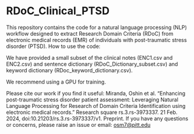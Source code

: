 # RDoC_Clinical_PTSD
This repository contains the code for a natural language processing (NLP) workflow designed to extract Research Domain Criteria (RDoC) from electronic medical records (EMR) of individuals with post-traumatic stress disorder (PTSD). 
How to use the code:

We have provided a small subset of the clinical notes (ENC1.csv and ENC2.csv) and sentence dictionary (RDoC_Dictionary_subset.csv) and keyword dictionary (RDoc_keyword_dictionary.csv). 

We recommend using a GPU for training.

Please cite our work if you find it useful: 
Miranda, Oshin et al. “Enhancing post-traumatic stress disorder patient assessment: Leveraging Natural Language Processing for Research of Domain Criteria Identification using electronic medical records.” Research square rs.3.rs-3973337. 21 Feb. 2024, doi:10.21203/rs.3.rs-3973337/v1. Preprint.
If you have any questions or concerns, please raise an issue or email: osm7@pitt.edu
